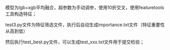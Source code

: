 

模型为lgb+xgb平均融合，超参数为手动调参，使用10折交叉，使用featuretools工具构造特征；

test3.py文件为特征筛选文件，执行后自动生成importance.txt文件（特征重要性从高到低）

然后执行test_best.py文件，可以生成test_xxx.txt文件用于提交检验；